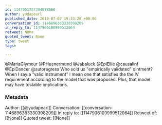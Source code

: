 ```yaml
---
id: 1147951787304898560
author: yudapearl
published_date: 2019-07-07 19:33:28 +00:00
conversation_id: 1146896383330398209
in_reply_to: 1147906100999512064
retweet: None
quoted_tweet: None
type: tweet
tags:

---
```


@MariaGlymour @PHuenermund @Jabaluck @EpiEllie @causalinf @EpiDancer @autoregress Who sold us "empirically validated" ointment? When I say a "valid instrument" I mean one that satisfies the the IV requirement according to the model that was proposed. Plus, that model may have testable implications.

### Metadata

Author: [[@yudapearl]]
Conversation: [[conversation-1146896383330398209]]
In reply to: [[1147906100999512064]]
Retweet of: [[None]]
Quoted tweet: [[None]]
